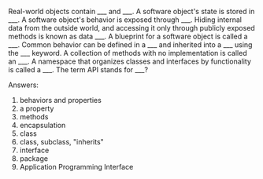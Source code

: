 Real-world objects contain ___ and ___.
A software object's state is stored in ___.
A software object's behavior is exposed through ___.
Hiding internal data from the outside world, and accessing it only through publicly exposed methods is known as data ___.
A blueprint for a software object is called a ___.
Common behavior can be defined in a ___ and inherited into a ___ using the ___ keyword.
A collection of methods with no implementation is called an ___.
A namespace that organizes classes and interfaces by functionality is called a ___.
The term API stands for ___?


Answers:

1. behaviors and properties
2. a property
3. methods
4. encapsulation
5. class
6. class, subclass, "inherits" 
7. interface
8. package
9. Application Programming Interface


